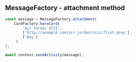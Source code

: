 
## MessageFactory - attachment method

```javascript
const message = MessageFactory.attachment(
    CardFactory.heroCard(
        'Air Jordan XIII',
        ['http://example.com/air-jordan/xiii/flint-grey'],
        ['Buy']
     )
);

await context.sendActivity(message);
```